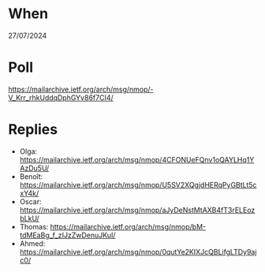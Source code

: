 # When

27/07/2024

# Poll

https://mailarchive.ietf.org/arch/msg/nmop/-V_Krr_rhkUddqDphGYv86f7CI4/

# Replies

* Olga: https://mailarchive.ietf.org/arch/msg/nmop/4CFONUeFQnv1oQAYLHq1YAzDu5U/
* Benoît: https://mailarchive.ietf.org/arch/msg/nmop/U5SV2XQgjdHERqPyGBtLt5cxY4k/
* Oscar:  https://mailarchive.ietf.org/arch/msg/nmop/aJyDeNstMtAXB4fT3rELEozbLkU/
* Thomas: https://mailarchive.ietf.org/arch/msg/nmop/bM-tdMEaBg_f_zIJzZwDenuJKuI/
* Ahmed: https://mailarchive.ietf.org/arch/msg/nmop/0qutYe2KIXJcQBLifgLTDy9ajc0/
